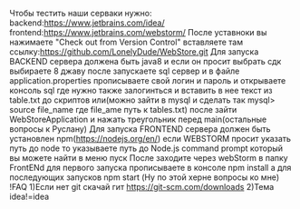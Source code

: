 Чтобы тестить наши серваки нужно:
backend:https://www.jetbrains.com/idea/
frontend:https://www.jetbrains.com/webstorm/
После уставноки вы нажимаете "Check out from Version Control"
вставляете там ссылку:https://github.com/LonelyDude/WebStore.git
Для запуска BACKEND сервера должена быть java8 и если он просит выбрать сдк выбираете 8 джаву после запускаете sql сервер и в файле application.properties прописываете свой логин и пароль и открываете консоль sql где нужно также залогинться и вставить в нее текст из table.txt до скриптов или(можно зайти в mysql и сделать так mysql> source file_name где file_ame путь к tables.txt) после зайти WebStoreApplication и нажать треугольник перед main(остальные вопросы к Руслану)
Для запуска FRONTEND сервера должен быть установлен npm(https://nodejs.org/en/) если WEBSTORM просит указать путь до node то указываете путь до Node.js command prompt который вы можете найти в меню пуск
После заходите через webStorm в папку FrontENd для первого запуска прописываете в консоле npm install
а для последующих запусков npm start (Ну по этой херне вопросы ко мне) 
!FAQ
1)Если нет git скачай гит https://git-scm.com/downloads
2)Тема idea!=idea